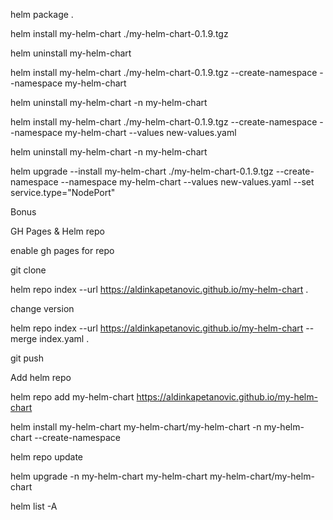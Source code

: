 helm package .

helm install my-helm-chart ./my-helm-chart-0.1.9.tgz

helm uninstall my-helm-chart

helm install my-helm-chart ./my-helm-chart-0.1.9.tgz --create-namespace --namespace my-helm-chart

helm uninstall my-helm-chart -n my-helm-chart

helm install my-helm-chart ./my-helm-chart-0.1.9.tgz --create-namespace --namespace my-helm-chart --values new-values.yaml

helm uninstall my-helm-chart -n my-helm-chart

helm upgrade --install my-helm-chart ./my-helm-chart-0.1.9.tgz --create-namespace --namespace my-helm-chart --values new-values.yaml --set service.type="NodePort"


Bonus

GH Pages & Helm repo

enable gh pages for repo

git clone 

helm repo index --url https://aldinkapetanovic.github.io/my-helm-chart .

change version

helm repo index --url https://aldinkapetanovic.github.io/my-helm-chart --merge index.yaml . 


git push


Add helm repo

helm repo add my-helm-chart https://aldinkapetanovic.github.io/my-helm-chart

helm install my-helm-chart my-helm-chart/my-helm-chart -n my-helm-chart --create-namespace



helm repo update

helm upgrade -n my-helm-chart my-helm-chart my-helm-chart/my-helm-chart

helm list -A